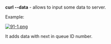 


  
**curl --data** - allows to input some data to server.  
  
Example:  
   
 [![91-1.png](91-1.png)](image.png)  
  
It adds data with next in queue ID number.  
